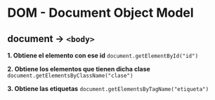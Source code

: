 # DOM - Document Object Model

## document -> `<body>`

**1. Obtiene el elemento con ese id**  `document.getElementById("id") `

**2. Obtiene los elementos que tienen dicha clase**  `document.getElementsByClassName("clase") `

**3. Obtiene las etiquetas**  `document.getElementsByTagName("etiqueta") `





